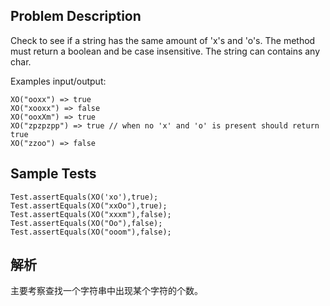 ## Problem Description
Check to see if a string has the same amount of 'x's and 'o's. The method must return a boolean and be case insensitive. The string can contains any char.

Examples input/output:

```
XO("ooxx") => true
XO("xooxx") => false
XO("ooxXm") => true
XO("zpzpzpp") => true // when no 'x' and 'o' is present should return true
XO("zzoo") => false
```

## Sample Tests

```
Test.assertEquals(XO('xo'),true);
Test.assertEquals(XO("xxOo"),true);
Test.assertEquals(XO("xxxm"),false);
Test.assertEquals(XO("Oo"),false);
Test.assertEquals(XO("ooom"),false);
```

## 解析
主要考察查找一个字符串中出现某个字符的个数。

